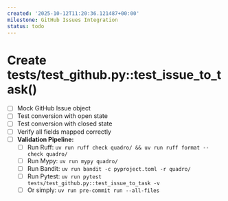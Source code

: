 ```yaml
---
created: '2025-10-12T11:20:36.121487+00:00'
milestone: GitHub Issues Integration
status: todo
---
```


# Create tests/test_github.py::test_issue_to_task()

- [ ] Mock GitHub Issue object
- [ ] Test conversion with open state
- [ ] Test conversion with closed state
- [ ] Verify all fields mapped correctly
- [ ] **Validation Pipeline:**
  - [ ] Run Ruff: `uv run ruff check quadro/ && uv run ruff format --check quadro/`
  - [ ] Run Mypy: `uv run mypy quadro/`
  - [ ] Run Bandit: `uv run bandit -c pyproject.toml -r quadro/`
  - [ ] Run Pytest: `uv run pytest tests/test_github.py::test_issue_to_task -v`
  - [ ] Or simply: `uv run pre-commit run --all-files`
